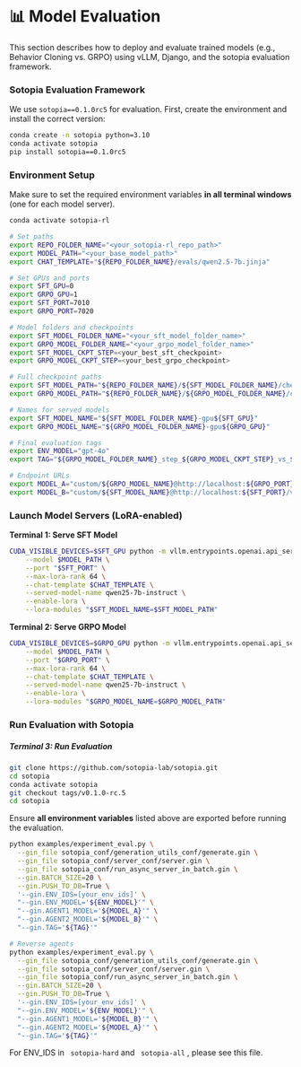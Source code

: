 # 📊 Model Evaluation

This section describes how to deploy and evaluate trained models (e.g., Behavior Cloning vs. GRPO) using vLLM, Django, and the sotopia evaluation framework.

### Sotopia Evaluation Framework

We use `sotopia==0.1.0rc5` for evaluation. First, create the environment and install the correct version:

```bash
conda create -n sotopia python=3.10
conda activate sotopia
pip install sotopia==0.1.0rc5
```

### Environment Setup

Make sure to set the required environment variables **in all terminal windows** (one for each model server).

```bash
conda activate sotopia-rl

# Set paths
export REPO_FOLDER_NAME="<your_sotopia-rl_repo_path>"
export MODEL_PATH="<your_base_model_path>"
export CHAT_TEMPLATE="${REPO_FOLDER_NAME}/evals/qwen2.5-7b.jinja"

# Set GPUs and ports
export SFT_GPU=0
export GRPO_GPU=1
export SFT_PORT=7010
export GRPO_PORT=7020

# Model folders and checkpoints
export SFT_MODEL_FOLDER_NAME="<your_sft_model_folder_name>"
export GRPO_MODEL_FOLDER_NAME="<your_grpo_model_folder_name>"
export SFT_MODEL_CKPT_STEP=<your_best_sft_checkpoint>
export GRPO_MODEL_CKPT_STEP=<your_best_grpo_checkpoint>

# Full checkpoint paths
export SFT_MODEL_PATH="${REPO_FOLDER_NAME}/${SFT_MODEL_FOLDER_NAME}/checkpoint-${SFT_MODEL_CKPT_STEP}/"
export GRPO_MODEL_PATH="${REPO_FOLDER_NAME}/${GRPO_MODEL_FOLDER_NAME}/checkpoint-${GRPO_MODEL_CKPT_STEP}/"

# Names for served models
export SFT_MODEL_NAME="${SFT_MODEL_FOLDER_NAME}-gpu${SFT_GPU}"
export GRPO_MODEL_NAME="${GRPO_MODEL_FOLDER_NAME}-gpu${GRPO_GPU}"

# Final evaluation tags
export ENV_MODEL="gpt-4o"
export TAG="${GRPO_MODEL_FOLDER_NAME}_step_${GRPO_MODEL_CKPT_STEP}_vs_${SFT_MODEL_FOLDER_NAME}_step_${SFT_MODEL_CKPT_STEP}"

# Endpoint URLs
export MODEL_A="custom/${GRPO_MODEL_NAME}@http://localhost:${GRPO_PORT}/v1"
export MODEL_B="custom/${SFT_MODEL_NAME}@http://localhost:${SFT_PORT}/v1"
```

### Launch Model Servers (LoRA-enabled)

**Terminal 1: Serve SFT Model**

```bash
CUDA_VISIBLE_DEVICES=$SFT_GPU python -m vllm.entrypoints.openai.api_server \
    --model $MODEL_PATH \
    --port "$SFT_PORT" \
    --max-lora-rank 64 \
    --chat-template $CHAT_TEMPLATE \
    --served-model-name qwen25-7b-instruct \
    --enable-lora \
    --lora-modules "$SFT_MODEL_NAME=$SFT_MODEL_PATH"
```

**Terminal 2: Serve GRPO Model**

```bash
CUDA_VISIBLE_DEVICES=$GRPO_GPU python -m vllm.entrypoints.openai.api_server \
    --model $MODEL_PATH \
    --port "$GRPO_PORT" \
    --max-lora-rank 64 \
    --chat-template $CHAT_TEMPLATE \
    --served-model-name qwen25-7b-instruct \
    --enable-lora \
    --lora-modules "$GRPO_MODEL_NAME=$GRPO_MODEL_PATH"
```

### Run Evaluation with Sotopia

##### Terminal 3: Run Evaluation

```bash
git clone https://github.com/sotopia-lab/sotopia.git
cd sotopia
conda activate sotopia
git checkout tags/v0.1.0-rc.5
cd sotopia
```

Ensure **all environment variables** listed above are exported before running the evaluation.

```bash
python examples/experiment_eval.py \
  --gin_file sotopia_conf/generation_utils_conf/generate.gin \
  --gin_file sotopia_conf/server_conf/server.gin \
  --gin_file sotopia_conf/run_async_server_in_batch.gin \
  --gin.BATCH_SIZE=20 \
  --gin.PUSH_TO_DB=True \
  '--gin.ENV_IDS=[your_env_ids]' \
  "--gin.ENV_MODEL='${ENV_MODEL}'" \
  "--gin.AGENT1_MODEL='${MODEL_A}'" \
  "--gin.AGENT2_MODEL='${MODEL_B}'" \
  "--gin.TAG='${TAG}'"

# Reverse agents
python examples/experiment_eval.py \
  --gin_file sotopia_conf/generation_utils_conf/generate.gin \
  --gin_file sotopia_conf/server_conf/server.gin \
  --gin_file sotopia_conf/run_async_server_in_batch.gin \
  --gin.BATCH_SIZE=20 \
  --gin.PUSH_TO_DB=True \
  '--gin.ENV_IDS=[your_env_ids]' \
  "--gin.ENV_MODEL='${ENV_MODEL}'" \
  "--gin.AGENT1_MODEL='${MODEL_B}'" \
  "--gin.AGENT2_MODEL='${MODEL_A}'" \
  "--gin.TAG='${TAG}'"
```

For ENV_IDS in ` sotopia-hard`  and ` sotopia-all` , please see this file.
